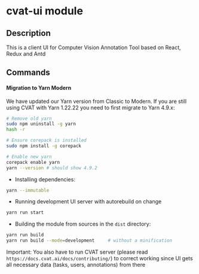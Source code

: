 # cvat-ui module

## Description

This is a client UI for Computer Vision Annotation Tool based on React, Redux and Antd

## Commands

#### Migration to Yarn Modern

We have updated our Yarn version from Classic to Modern. If you are still using CVAT with Yarn 1.22.22 you need to first migrate to Yarn 4.9.x:

```bash
# Remove old yarn
sudo npm uninstall -g yarn
hash -r

# Ensure corepack is installed
sudo npm install -g corepack

# Enable new yarn
corepack enable yarn
yarn --version # should show 4.9.2
```

- Installing dependencies:
```bash
yarn --immutable
```

- Running development UI server with autorebuild on change

```bash
yarn run start
```

- Building the module from sources in the `dist` directory:

```bash
yarn run build
yarn run build --mode=development     # without a minification
```

Important: You also have to run CVAT server (please read `https://docs.cvat.ai/docs/contributing/`)
to correct working since UI gets all necessary data (tasks, users, annotations) from there
